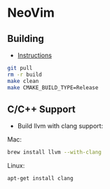 # NeoVim

## Building

- [Instructions](https://github.com/neovim/neovim/wiki/Building-Neovim)

```bash
git pull
rm -r build
make clean
make CMAKE_BUILD_TYPE=Release
```

## C/C++ Support

- Build llvm with clang support:

Mac:

```bash
brew install llvm --with-clang
```

Linux:

```bash
apt-get install clang
```
